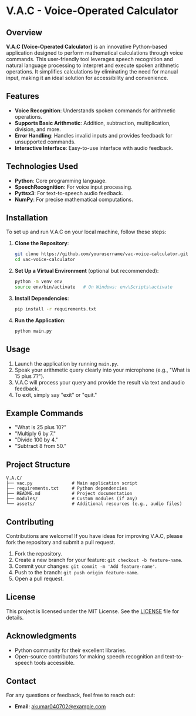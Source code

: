 # V.A.C - Voice-Operated Calculator

## Overview
**V.A.C (Voice-Operated Calculator)** is an innovative Python-based application designed to perform mathematical calculations through voice commands. This user-friendly tool leverages speech recognition and natural language processing to interpret and execute spoken arithmetic operations. It simplifies calculations by eliminating the need for manual input, making it an ideal solution for accessibility and convenience.

## Features
- **Voice Recognition**: Understands spoken commands for arithmetic operations.
- **Supports Basic Arithmetic**: Addition, subtraction, multiplication, division, and more.
- **Error Handling**: Handles invalid inputs and provides feedback for unsupported commands.
- **Interactive Interface**: Easy-to-use interface with audio feedback.

## Technologies Used
- **Python**: Core programming language.
- **SpeechRecognition**: For voice input processing.
- **Pyttsx3**: For text-to-speech audio feedback.
- **NumPy**: For precise mathematical computations.

## Installation
To set up and run V.A.C on your local machine, follow these steps:

1. **Clone the Repository**:
   ```bash
   git clone https://github.com/yourusername/vac-voice-calculator.git
   cd vac-voice-calculator
   ```

2. **Set Up a Virtual Environment** (optional but recommended):
   ```bash
   python -m venv env
   source env/bin/activate   # On Windows: env\Scripts\activate
   ```

3. **Install Dependencies**:
   ```bash
   pip install -r requirements.txt
   ```

4. **Run the Application**:
   ```bash
   python main.py
   ```

## Usage
1. Launch the application by running `main.py`.
2. Speak your arithmetic query clearly into your microphone (e.g., "What is 15 plus 7?").
3. V.A.C will process your query and provide the result via text and audio feedback.
4. To exit, simply say "exit" or "quit."

## Example Commands
- "What is 25 plus 10?"
- "Multiply 6 by 7."
- "Divide 100 by 4."
- "Subtract 8 from 50."

## Project Structure
```
V.A.C/
├── vac.py               # Main application script
├── requirements.txt     # Python dependencies
├── README.md            # Project documentation
├── modules/             # Custom modules (if any)
└── assets/              # Additional resources (e.g., audio files)
```

## Contributing
Contributions are welcome! If you have ideas for improving V.A.C, please fork the repository and submit a pull request.

1. Fork the repository.
2. Create a new branch for your feature: `git checkout -b feature-name`.
3. Commit your changes: `git commit -m 'Add feature-name'`.
4. Push to the branch: `git push origin feature-name`.
5. Open a pull request.

## License
This project is licensed under the MIT License. See the [LICENSE](LICENSE) file for details.

## Acknowledgments
- Python community for their excellent libraries.
- Open-source contributors for making speech recognition and text-to-speech tools accessible.

## Contact
For any questions or feedback, feel free to reach out:
- **Email**: akumar040702@example.com
  


